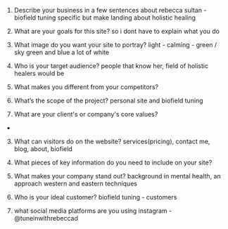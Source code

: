 1. Describe your business in a few sentences
   about rebecca sultan - biofield tuning specific but make landing about holistic healing

2. What are your goals for this site?
   so i dont have to explain what you do

3. What image do you want your site to portray?
   light - calming - green / sky green and blue a lot of white

4. Who is your target audience?
   people that know her, field of holistic healers would be

5. What makes you different from your competitors?
6. What’s the scope of the project?
   personal site and biofield tuning
7. What are your client's or company's core values?

-

3. What can visitors do on the website?
   services(pricing), contact me, blog, about, biofield

4. What pieces of key information do you need to include on your site?
5. What makes your company stand out?
   background in mental health, an approach western and eastern techniques
6. Who is your ideal customer?
   biofield tuning - customers
7. what social media platforms are you using
   instagram - @tuneinwithrebeccad
